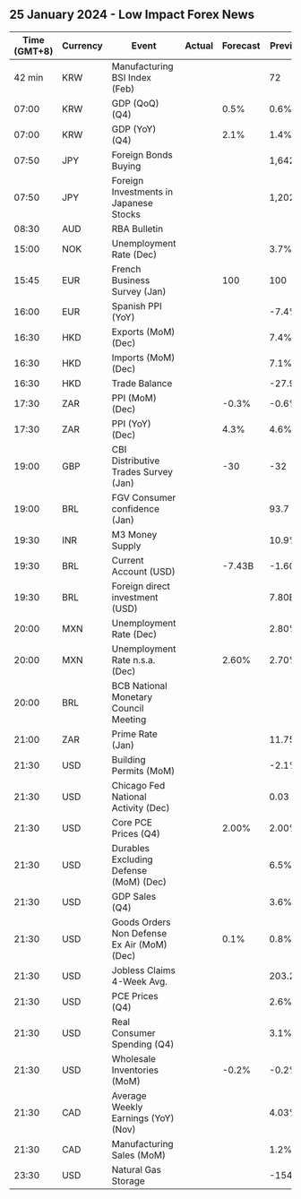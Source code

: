 ## 25 January 2024 - Low Impact Forex News

| Time (GMT+8) | Currency | Event | Actual | Forecast | Previous |
|------|----------|-------|--------|----------|----------|
| 42 min | KRW | Manufacturing BSI Index (Feb) |  |  | 72 |
| 07:00 | KRW | GDP (QoQ) (Q4) |  | 0.5% | 0.6% |
| 07:00 | KRW | GDP (YoY) (Q4) |  | 2.1% | 1.4% |
| 07:50 | JPY | Foreign Bonds Buying |  |  | 1,642.8B |
| 07:50 | JPY | Foreign Investments in Japanese Stocks |  |  | 1,202.6B |
| 08:30 | AUD | RBA Bulletin |  |  |  |
| 15:00 | NOK | Unemployment Rate (Dec) |  |  | 3.7% |
| 15:45 | EUR | French Business Survey (Jan) |  | 100 | 100 |
| 16:00 | EUR | Spanish PPI (YoY) |  |  | -7.4% |
| 16:30 | HKD | Exports (MoM) (Dec) |  |  | 7.4% |
| 16:30 | HKD | Imports (MoM) (Dec) |  |  | 7.1% |
| 16:30 | HKD | Trade Balance |  |  | -27.9B |
| 17:30 | ZAR | PPI (MoM) (Dec) |  | -0.3% | -0.6% |
| 17:30 | ZAR | PPI (YoY) (Dec) |  | 4.3% | 4.6% |
| 19:00 | GBP | CBI Distributive Trades Survey (Jan) |  | -30 | -32 |
| 19:00 | BRL | FGV Consumer confidence (Jan) |  |  | 93.7 |
| 19:30 | INR | M3 Money Supply |  |  | 10.9% |
| 19:30 | BRL | Current Account (USD) |  | -7.43B | -1.60B |
| 19:30 | BRL | Foreign direct investment (USD) |  |  | 7.80B |
| 20:00 | MXN | Unemployment Rate (Dec) |  |  | 2.80% |
| 20:00 | MXN | Unemployment Rate n.s.a. (Dec) |  | 2.60% | 2.70% |
| 20:00 | BRL | BCB National Monetary Council Meeting |  |  |  |
| 21:00 | ZAR | Prime Rate (Jan) |  |  | 11.75% |
| 21:30 | USD | Building Permits (MoM) |  |  | -2.1% |
| 21:30 | USD | Chicago Fed National Activity (Dec) |  |  | 0.03 |
| 21:30 | USD | Core PCE Prices (Q4) |  | 2.00% | 2.00% |
| 21:30 | USD | Durables Excluding Defense (MoM) (Dec) |  |  | 6.5% |
| 21:30 | USD | GDP Sales (Q4) |  |  | 3.6% |
| 21:30 | USD | Goods Orders Non Defense Ex Air (MoM) (Dec) |  | 0.1% | 0.8% |
| 21:30 | USD | Jobless Claims 4-Week Avg. |  |  | 203.25K |
| 21:30 | USD | PCE Prices (Q4) |  |  | 2.6% |
| 21:30 | USD | Real Consumer Spending (Q4) |  |  | 3.1% |
| 21:30 | USD | Wholesale Inventories (MoM) |  | -0.2% | -0.2% |
| 21:30 | CAD | Average Weekly Earnings (YoY) (Nov) |  |  | 4.03% |
| 21:30 | CAD | Manufacturing Sales (MoM) |  |  | 1.2% |
| 23:30 | USD | Natural Gas Storage |  |  | -154B |
